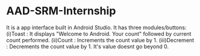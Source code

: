 # AAD-SRM-Internship
It is a app interface built in Android Studio.
It has three modules/buttons:
(i)Toast : It displays "Welcome to Android. Your count" followed by current count performed.
(ii)Count : Increments the count value by 1.
(iii)Decrement : Decrements the count value by 1. It's value doesnt go beyond 0.

